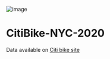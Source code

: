 ![image](https://user-images.githubusercontent.com/89059809/206857680-0571e7d9-abaa-482b-888a-d701e680769a.png)

# CitiBike-NYC-2020
Data available on [Citi bike site](https://ride.citibikenyc.com/system-data)
